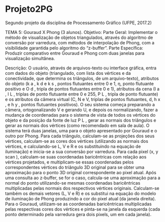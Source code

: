 # Projeto2PG
Segundo projeto da disciplina de Processamento Gráfico (UFPE, 2017.2)

TEMA 5: Gouraud X Phong (3 alunos).
Objetivo:
Parte Geral: Implementar o método de visualização de objetos triangulados, através do
algoritmo de conversão por varredura, com métodos de interpolação de Phong, com a
visibilidade garantida pelo algoritmo do “z-buffer”.
Parte Específica: Produzir comparativo entre Gouraud e Phong com duas janelas para
visualização simultânea.

Descrição: O usuário, através de arquivos-texto ou interface gráfica, entra com dados do
objeto (triangulado, com lista dos vértices e da conectividade, que determina os triângulos,
de um arquivo-texto), atributos do objeto (k a , k d e k s , pontos flutuantes entre 0 e 1, η, ponto
flutuante positivo e O d , tripla de pontos flutuantes entre 0 e 1), atributos da cena (I a , I L ,
triplas de ponto flutuante entre 0 e 255, P L , tripla de ponto flutuante) e os atributos da
câmera virtual (C, N e V, triplas de pontos flutuantes, d, h x , e h y , pontos flutuantes
positivos). O seu sistema começa preparando a câmera, ortogonalizando V e gerando U, e
depois os normalizando, fazer a mudança de coordenadas para o sistema de vista de todos
os vértices do objeto e da posição da fonte de luz P L , gerar as normais dos triângulos e gerar
as normais dos vértices (como recomendado em sala de aula). O sistema terá duas janelas,
uma para o objeto apresentado por Gouraud e o outro por Phong. Para cada triângulo,
calculam-se as projeções dos seus vértices, calculam-se as cores dos vértices (utilizando as
normais dos vértices, e calculando-se L, V e R e os substituindo na equação de iluminação)
e inicia-se a sua conversão por varredura. Para cada pixel (x, y scan ), calculam-se suas
coordenadas baricêntricas com relação aos vértices projetados, e multiplicam-se essas
coordenadas pelos correspondentes vértices do triângulo 3D original para se obter uma
aproximação para o ponto 3D original correspondente ao pixel atual. Após uma consulta ao
z-buffer, se for o caso, calcula-se uma aproximação para a normal do ponto utilizando-se
mesmas coordenadas baricêntricas multiplicadas pelas normais dos respectivos vértices
originais. Calculam-se também os demais vetores (L, V e R) e os substitui na equação do
modelo de iluminação de Phong produzindo a cor do pixel atual (da janela direita). Para o
Gouraud, utilizam-se as coordenadas baricêntricas multiplicadas pelas respectivas cores dos
vértices e pinta-se na janela da esquerda (cada ponto determinado pela varredura gera dois
pixels, um em cada janela).
